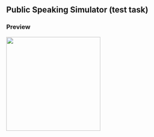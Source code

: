 ## Public Speaking Simulator (test task)
### Preview

<img src="https://im.ezgif.com/tmp/ezgif-1-fee06863ea.gif" width="250">
